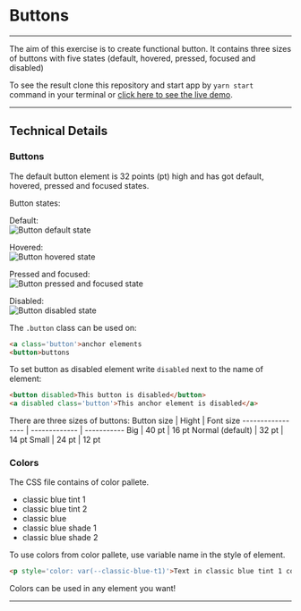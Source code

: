 # Buttons

---

The aim of this exercise is to create functional button. It contains three sizes of buttons with five states (default, hovered, pressed, focused and disabled)

To see the result clone this repository and start app by `yarn start` command in your terminal or [click here to see the live demo](https://codepen.io/kbojarowska/pen/bGabMNJ).

---

## Technical Details

### Buttons

The default button element is 32 points (pt) high and has got default, hovered, pressed and focused states.

Button states:

Default:\
![Button default state](https://i.ibb.co/W399ksX/opera-r-AKlcl-Jt-On.png)

Hovered:\
![Button hovered state](https://i.ibb.co/52mDBvx/opera-au-IXy-EB5y-H.png)

Pressed and focused:\
![Button pressed and focused state](https://i.ibb.co/mC9JQb6/opera-ud9-WSz9t-TG.png)

Disabled:\
![Button disabled state](https://i.ibb.co/719zHDG/opera-a-Da-Fta3-FDX.png)

The `.button` class can be used on:

```html
<a class='button'>anchor elements
<button>buttons
```
To set button as disabled element write `disabled` next to the name of element:

```html
<button disabled>This button is disabled</button>
<a disabled class='button'>This anchor element is disabled</a>
```

There are three sizes of buttons:
Button size       | Hight         | Font size
----------------- | ------------- | -----------
Big               | 40 pt         | 16 pt
Normal (default)  | 32 pt         | 14 pt
Small             | 24 pt         | 12 pt

### Colors

The CSS file contains of color pallete.

* classic blue tint 1
* classic blue tint 2
* classic blue
* classic blue shade 1
* classic blue shade 2

To use colors from color pallete, use variable name in the style of element.

```html
<p style='color: var(--classic-blue-t1)'>Text in classic blue tint 1 color</p>
```

Colors can be used in any element you want!

---
